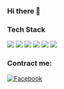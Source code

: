 ### Hi there 👋


### Tech Stack
<img src="https://img.shields.io/badge/-Python-dimgray?style=flat&logo=python&logoColor=gold">
<img src="https://img.shields.io/badge/-c-blue?style=flat&logo=c&logoColor=white">
<img src="https://img.shields.io/badge/-c++-blue?style=flat&logo=c%2B%2B&logoColor=white">
<img src="https://img.shields.io/badge/-swift-tomato?style=flat&logo=swift&logoColor=white">
<img src="https://img.shields.io/badge/django-%23092E20.svg?style=flat&logo=django&logoColor=white">
<img src="https://img.shields.io/badge/heroku-%23430098.svg?style=flat&logo=heroku&logoColor=white">


### Contract me:
[![Facebook](http://img.shields.io/badge/-Facebook-3B5998?style=flat&logo=facebook&logoColor=white)][facebook]

[facebook]: https://facebook.com/teen.nopwijit
